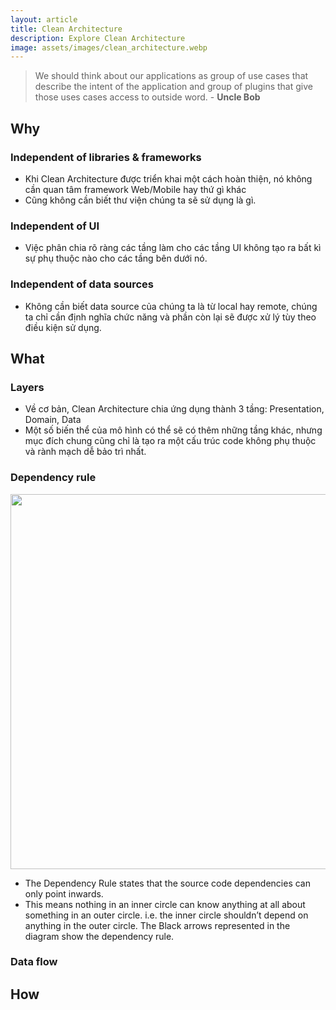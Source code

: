 ```yaml
---
layout: article
title: Clean Architecture
description: Explore Clean Architecture
image: assets/images/clean_architecture.webp
---
```

> We should think about our applications as group of use cases that describe the intent of the application and group of plugins that give those uses cases access to outside word. - **Uncle Bob**

## Why

### Independent of libraries & frameworks

- Khi Clean Architecture được triển khai một cách hoàn thiện, nó không cần quan tâm framework Web/Mobile hay thứ gì khác
- Cũng không cần biết thư viện chúng ta sẽ sử dụng là gì.

### Independent of UI

- Việc phân chia rõ ràng các tầng làm cho các tầng UI không tạo ra bất kì sự phụ thuộc nào cho các tầng bên dưới nó.

### Independent of data sources

- Không cần biết data source của chúng ta là từ local hay remote, chúng ta chỉ cần định nghĩa chức năng và phần còn lại sẽ được xử lý tùy theo điều kiện sử dụng.

## What

### Layers

- Về cơ bản, Clean Architecture chia ứng dụng thành 3 tầng: Presentation, Domain, Data
- Một số biến thể của mô hình có thể sẽ có thêm những tầng khác, nhưng mục đích chung cũng chỉ là tạo ra một cấu trúc code không phụ thuộc và rành mạch dễ bảo trì nhất.

### Dependency rule

<img src="{% link assets/images/clean/dependency.png %}" width="600" />

- The Dependency Rule states that the source code dependencies can only point inwards.
- This means nothing in an inner circle can know anything at all about something in an outer circle. i.e. the inner circle shouldn’t depend on anything in the outer circle. The Black arrows represented in the diagram show the dependency rule.

### Data flow

## How